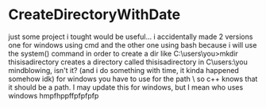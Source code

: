 # CreateDirectoryWithDate

just some project i tought would be useful... i accidentally made 2 versions one for windows using cmd and the other one using bash
because i will use the system() command in order to create a dir like C:\users\you\>mkdir thisisadirectory creates a directory called thisisadirectory in 
C\users:\you mindblowing, isn't it? (and i do something with time, it kinda happened somehow idk)
for windows you have to use for the path \\ so c++ knows that it should be a path. I may update this for windows, but I mean who uses windows 
hmpfhppffpfpfpfp 
